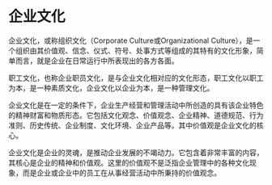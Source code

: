# 企业文化
企业文化，或称组织文化（Corporate Culture或Organizational Culture），是一个组织由其价值观、信念、仪式、符号、处事方式等组成的其特有的文化形象，简单而言，就是企业在日常运行中所表现出的各方各面。

职工文化，也称企业职员文化，是与企业文化相对应的文化形态，职工文化以职工为本，是一种素质文化，企业文化以企业为本，是一种管理文化。

企业文化是在一定的条件下，企业生产经营和管理活动中所创造的具有该企业特色的精神财富和物质形态。它包括文化观念、价值观念、企业精神、道德规范、行为准则、历史传统、企业制度、文化环境、企业产品等。其中价值观是企业文化的核心。

企业文化是企业的灵魂，是推动企业发展的不竭动力。它包含着非常丰富的内容，其核心是企业的精神和价值观。这里的价值观不是泛指企业管理中的各种文化现象，而是企业或企业中的员工在从事经营活动中所秉持的价值观念。